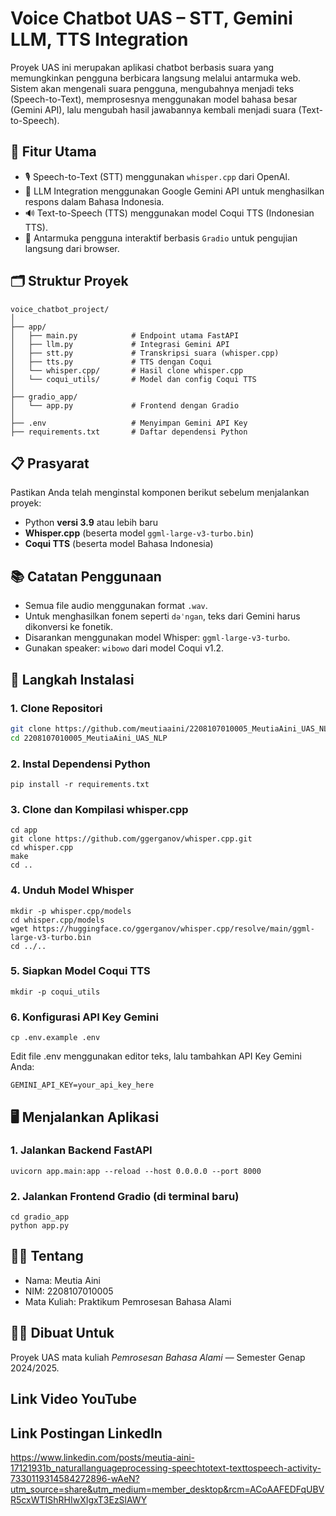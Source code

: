# Voice Chatbot UAS – STT, Gemini LLM, TTS Integration

Proyek UAS ini merupakan aplikasi chatbot berbasis suara yang memungkinkan pengguna berbicara langsung melalui antarmuka web. Sistem akan mengenali suara pengguna, mengubahnya menjadi teks (Speech-to-Text), memprosesnya menggunakan model bahasa besar (Gemini API), lalu mengubah hasil jawabannya kembali menjadi suara (Text-to-Speech).

## 📌 Fitur Utama
- 🎙️ Speech-to-Text (STT) menggunakan `whisper.cpp` dari OpenAI.
- 🧠 LLM Integration menggunakan Google Gemini API untuk menghasilkan respons dalam Bahasa Indonesia.
- 🔊 Text-to-Speech (TTS) menggunakan model Coqui TTS (Indonesian TTS).
- 🧪 Antarmuka pengguna interaktif berbasis `Gradio` untuk pengujian langsung dari browser.

## 🗂️ Struktur Proyek
```
voice_chatbot_project/
│
├── app/
│   ├── main.py            # Endpoint utama FastAPI
│   ├── llm.py             # Integrasi Gemini API
│   ├── stt.py             # Transkripsi suara (whisper.cpp)
│   ├── tts.py             # TTS dengan Coqui
│   └── whisper.cpp/       # Hasil clone whisper.cpp
│   └── coqui_utils/       # Model dan config Coqui TTS
│
├── gradio_app/
│   └── app.py             # Frontend dengan Gradio
│
├── .env                   # Menyimpan Gemini API Key
├── requirements.txt       # Daftar dependensi Python
```

## 📋 Prasyarat
Pastikan Anda telah menginstal komponen berikut sebelum menjalankan proyek:
- Python **versi 3.9** atau lebih baru  
- **Whisper.cpp** (beserta model `ggml-large-v3-turbo.bin`)  
- **Coqui TTS** (beserta model Bahasa Indonesia) 

## 📚 Catatan Penggunaan
- Semua file audio menggunakan format `.wav`.
- Untuk menghasilkan fonem seperti `dəˈnɡan`, teks dari Gemini harus dikonversi ke fonetik.
- Disarankan menggunakan model Whisper: `ggml-large-v3-turbo`.
- Gunakan speaker: `wibowo` dari model Coqui v1.2.

## 🚀 Langkah Instalasi

### 1. Clone Repositori

```bash
git clone https://github.com/meutiaaini/2208107010005_MeutiaAini_UAS_NLP.git
cd 2208107010005_MeutiaAini_UAS_NLP
```

### 2. Instal Dependensi Python
```
pip install -r requirements.txt
```

### 3. Clone dan Kompilasi whisper.cpp
```
cd app
git clone https://github.com/ggerganov/whisper.cpp.git
cd whisper.cpp
make
cd ..
```

### 4. Unduh Model Whisper
```
mkdir -p whisper.cpp/models
cd whisper.cpp/models
wget https://huggingface.co/ggerganov/whisper.cpp/resolve/main/ggml-large-v3-turbo.bin
cd ../..
```

### 5. Siapkan Model Coqui TTS
```
mkdir -p coqui_utils
```

### 6. Konfigurasi API Key Gemini
```
cp .env.example .env
```

Edit file .env menggunakan editor teks, lalu tambahkan API Key Gemini Anda:
```
GEMINI_API_KEY=your_api_key_here
```

## 🖥️ Menjalankan Aplikasi
### 1. Jalankan Backend FastAPI
```
uvicorn app.main:app --reload --host 0.0.0.0 --port 8000
```

### 2. Jalankan Frontend Gradio (di terminal baru)
```
cd gradio_app
python app.py
```

## 🙋‍♀️ Tentang
- Nama: Meutia Aini
- NIM: 2208107010005
- Mata Kuliah: Praktikum Pemrosesan Bahasa Alami

## 👨‍💻 Dibuat Untuk
Proyek UAS mata kuliah *Pemrosesan Bahasa Alami* — Semester Genap 2024/2025.

## Link Video YouTube

## Link Postingan LinkedIn
https://www.linkedin.com/posts/meutia-aini-17121931b_naturallanguageprocessing-speechtotext-texttospeech-activity-7330119314584272896-wAeN?utm_source=share&utm_medium=member_desktop&rcm=ACoAAFEDFqUBVR5cxWTIShRHIwXIgxT3EzSlAWY
